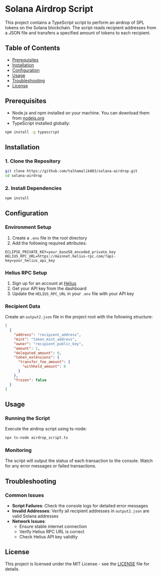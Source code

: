 # Solana Airdrop Script

This project contains a TypeScript script to perform an airdrop of SPL tokens on the Solana blockchain. The script reads recipient addresses from a JSON file and transfers a specified amount of tokens to each recipient.

## Table of Contents

- [Prerequisites](#prerequisites)
- [Installation](#installation)
- [Configuration](#configuration)
- [Usage](#usage)
- [Troubleshooting](#troubleshooting)
- [License](#license)

## Prerequisites

- Node.js and npm installed on your machine. You can download them from [nodejs.org](https://nodejs.org/)
- TypeScript installed globally:

```bash
npm install -g typescript
```

## Installation

### 1. Clone the Repository

```bash
git clone https://github.com/talhamalik883/solana-airdrop.git
cd solana-airdrop
```

### 2. Install Dependencies

```bash
npm install
```

## Configuration

### Environment Setup

1. Create a `.env` file in the root directory
2. Add the following required attributes:

```env
ECLIPSE_PRIVATE_KEY=your_base58_encoded_private_key
HELIUS_RPC_URL=https://mainnet.helius-rpc.com/?api-key=your_helius_api_key
```

### Helius RPC Setup

1. Sign up for an account at [Helius](https://helius.dev)
2. Get your API key from the dashboard
3. Update the `HELIUS_RPC_URL` in your `.env` file with your API key

### Recipient Data

Create an `output2.json` file in the project root with the following structure:

```json
[
  {
    "address": "recipient_address",
    "mint": "token_mint_address",
    "owner": "recipient_public_key",
    "amount": 1,
    "delegated_amount": 0,
    "token_extensions": {
      "transfer_fee_amount": {
        "withheld_amount": 0
      }
    },
    "frozen": false
  }
]
```

## Usage

### Running the Script

Execute the airdrop script using ts-node:

```bash
npx ts-node airdrop_script.ts
```

### Monitoring

The script will output the status of each transaction to the console. Watch for any error messages or failed transactions.

## Troubleshooting

### Common Issues

- **Script Failures**: Check the console logs for detailed error messages
- **Invalid Addresses**: Verify all recipient addresses in `output2.json` are valid Solana addresses
- **Network Issues**: 
  - Ensure stable internet connection
  - Verify Helius RPC URL is correct
  - Check Helius API key validity

## License

This project is licensed under the MIT License - see the [LICENSE](LICENSE) file for details.

